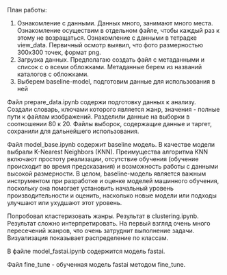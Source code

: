 План работы:
1. Ознакомление с данными. Данных много, занимают много места. Ознакомление осуществим в отдельном файле, чтобы каждый раз к этому не возращаться.
Ознакомление с данными в тетрадке view_data. Первичный осмотр выявил, что фото размерностью 300х300 точек, формат png.
2. Загрузка данных. Предполагаю создать файл с метаданными и список с о всеми обложками. Метаданные берем из названий каталогов с обложками.
3. Выберем baseline-model, подготовим данные для использования в ней



Файл prepare_data.ipynb содержи подготовку данных к анализу. Создали словарь, ключами которого является жанр, значения - полные пути к файлам изображений. Разделили данные на выборки в соотношении 80 к 20. Файлы выборок, содержащие данные и таргет, сохранили для дальнейшего использования.

Файл model_base.ipynb  содержит baseline модель. В качестве модели выбрали K-Nearest Neighbors (KNN). Преимущества алгоритма KNN включают простоту реализации, отсутствие обучения (обучение происходит во время предсказания) и возможность работы с данными высокой размерности.
В целом, baseline-модель является важным инструментом при разработке и оценке моделей машинного обучения, поскольку она помогает установить начальный уровень производительности и оценить, насколько новые модели или подходы улучшают или ухудшают этот уровень.

Попробовал кластеризовать жанры. Результат в clustering.ipynb. Результат сложно интерпретировать. На первый взгляд очень много пересечений жанров, что очень затруднит выполнение задачи. Визуализация показывает распределение по классам.

В файле model_fastai.ipynb содержится модель fastai.

Файл fine_tune - обученная модель fastai методом fine_tune.

